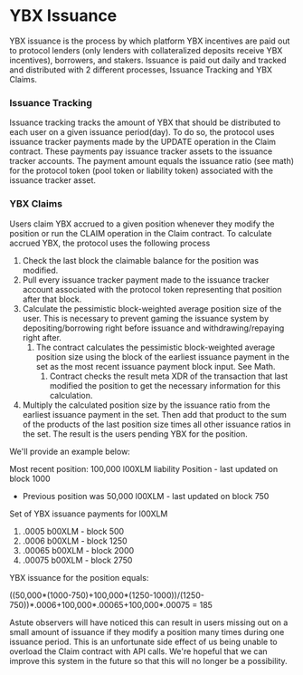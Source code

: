 # YBX Issuance

YBX issuance is the process by which platform YBX incentives are paid out to protocol lenders (only lenders with collateralized deposits receive YBX incentives), borrowers, and stakers. Issuance is paid out daily and tracked and distributed with 2 different processes, Issuance Tracking and YBX Claims.

### Issuance Tracking

Issuance tracking tracks the amount of YBX that should be distributed to each user on a given issuance period(day). To do so, the protocol uses issuance tracker payments made by the UPDATE operation in the Claim contract. These payments pay issuance tracker assets to the issuance tracker accounts. The payment amount equals the issuance ratio (see math) for the protocol token (pool token or liability token) associated with the issuance tracker asset.

### YBX Claims

Users claim YBX accrued to a given position whenever they modify the position or run the CLAIM operation in the Claim contract. To calculate accrued YBX, the protocol uses the following process

1. Check the last block the claimable balance for the position was modified.
2. Pull every issuance tracker payment made to the issuance tracker account associated with the protocol token representing that position after that block.&#x20;
3. Calculate the pessimistic block-weighted average position size of the user. This is necessary to prevent gaming the issuance system by depositing/borrowing right before issuance and withdrawing/repaying right after.
   1. The contract calculates the pessimistic block-weighted average position size using the block of the earliest issuance payment in the set as the most recent issuance payment block input. See Math.
      1. Contract checks the result meta XDR of the transaction that last modified the position to get the necessary information for this calculation.
4. Multiply the calculated position size by the issuance ratio from the earliest issuance payment in the set. Then add that product to the sum of the products of the last position size times all other issuance ratios in the set. The result is the users pending YBX for the position.

We'll provide an example below:

Most recent position: 100,000 l00XLM liability Position - last updated on block 1000

* Previous position was 50,000 l00XLM - last updated on block 750

Set of YBX issuance payments for l00XLM

1. &#x20;.0005 b00XLM - block 500
2. .0006 b00XLM - block 1250
3. .00065 b00XLM - block 2000
4. .00075 b00XLM - block 2750

YBX issuance for the position equals:&#x20;

((50,000\*(1000-750)+100,000\*(1250-1000))/(1250-750))\*.0006+100,000\*.00065+100,000\*.00075 = 185

Astute observers will have noticed this can result in users missing out on a small amount of issuance if they modify a position many times during one issuance period. This is an unfortunate side effect of us being unable to overload the Claim contract with API calls. We're hopeful that we can improve this system in the future so that this will no longer be a possibility.
